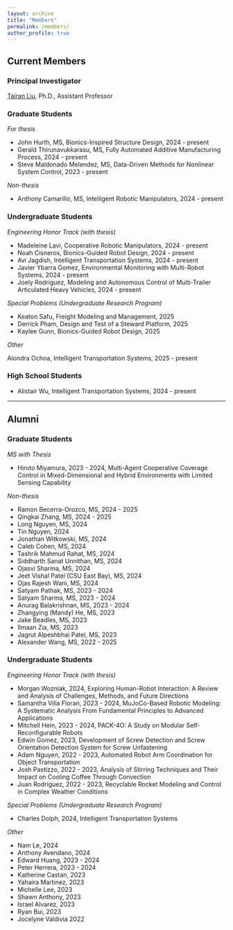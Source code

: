 ```yaml
---
layout: archive
title: "Members"
permalink: /members/
author_profile: true
---
```


## Current Members

### Principal Investigator

[Tairan Liu](https://liutairan.github.io), Ph.D., Assistant Professor

### Graduate Students

*For thesis*

* John Hurth, MS, Bionics-Inspired Structure Design, 2024 - present
* Gerald Thirunavukkarasu, MS, Fully Automated Additive Manufacturing Process, 2024 - present
* Steve Maldonado Melendez, MS, Data-Driven Methods for Nonlinear System Control, 2023 - present

*Non-thesis*

* Anthony Camarillo, MS, Intelligent Robotic Manipulators, 2024 - present


### Undergraduate Students

*Engineering Honor Track (with thesis)*

* Madeleine Lavi, Cooperative Robotic Manipulators, 2024 - present
* Noah Cisneros, Bionics-Guided Robot Design, 2024 - present
* Avi Jagdish, Intelligent Transportation Systems, 2024 - present
* Javier Ybarra Gomez, Environmental Monitoring with Multi-Robot Systems, 2024 - present
* Joely Rodriguez, Modeling and Autonomous Control of Multi-Trailer Articulated Heavy Vehicles, 2024 - present

*Special Problems (Undergraduate Research Program)*

* Keaton Safu, Freight Modeling and Management, 2025 
* Derrick Pham, Design and Test of a Steward Platform, 2025 
* Kaylee Gunn, Bionics-Guided Robot Design, 2025

*Other*

Alondra Ochoa, Intelligent Transportation Systems, 2025 - present

### High School Students

* Alistair Wu, Intelligent Transportation Systems, 2024 - present


<!-- N/A -->

---

## Alumni

### Graduate Students
*MS with Thesis*
* Hiroto Miyamura, 2023 - 2024, Multi-Agent Cooperative Coverage Control in Mixed-Dimensional and Hybrid Environments with Limited Sensing Capability 

*Non-thesis*
* Ramon Becerra-Orozco, MS, 2024 - 2025
* Qingkai Zhang, MS, 2024 - 2025
* Long Nguyen, MS, 2024
* Tin Nguyen, 2024
* Jonathan Witkowski, MS, 2024
* Caleb Cohen, MS, 2024
* Tashrik Mahmud Rahat, MS, 2024
* Siddharth Sanat Unnithan, MS, 2024
* Ojasvi Sharma, MS, 2024
* Jeet Vishal Patel (CSU East Bay), MS, 2024
* Ojas Rajesh Wani, MS, 2024
* Satyam Pathak, MS, 2023 - 2024
* Satyam Sharma, MS, 2023 - 2024
* Anurag Balakrishnan, MS, 2023 - 2024
* Zhangying (Mandy) He, MS, 2023
* Jake Beadles, MS, 2023
* Ilmaan Zia, MS, 2023
* Jagrut Alpeshbhai Patel, MS, 2023
* Alexander Wang, MS, 2022 - 2025

### Undergraduate Students
*Engineering Honor Track (with thesis)*
* Morgan Wozniak, 2024, Exploring Human-Robot Interaction: A Review and Analysis of Challenges, Methods, and Future Directions
* Samantha Villa Floran, 2023 - 2024, MuJoCo-Based Robotic Modeling: A Systematic Analysis From Fundamental Principles to Advanced Applications
* Mitchell Hein, 2023 - 2024, PACK-4O: A Study on Modular Self-Reconfigurable Robots
* Edwin Gomez, 2023, Development of Screw Detection and Screw Orientation Detection System for Screw Unfastening
* Adam Nguyen, 2022 - 2023, Automated Robot Arm Coordination for Object Transportation
* Josh Pastizzo, 2022 - 2023, Analysis of Stirring Techniques and Their Impact on Cooling Coffee Through Convection
* Juan Rodríguez, 2022 - 2023, Recyclable Rocket Modeling and Control in Complex Weather Conditions

*Special Problems (Undergraduate Research Program)*

* Charles Dolph, 2024, Intelligent Transportation Systems


*Other*
* Nam Le, 2024
* Anthony Avendano, 2024
* Edward Huang, 2023 - 2024
* Peter Herrera, 2023 - 2024
* Katherine Castan, 2023
* Yahaira Martinez, 2023 
* Michelle Lee, 2023
* Shawn Anthony, 2023 
* Israel Alvarez, 2023
* Ryan Bui, 2023
* Jocelyne Valdivia 2022
